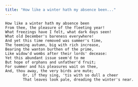 ```yaml
---
title: "How like a winter hath my absence been..."
---
```


	How like a winter hath my absence been
	From thee, the pleasure of the fleeting year!
	What freezings have I felt, what dark days seen!
	What old December's bareness everywhere!
	And yet this time removed was summer's time,
	The teeming autumn, big with rich increase,
	Bearing the wanton burthen of the prime,
	Like widow'd wombs after their lords' decease:
	Yet this abundant issue seem'd to me
	But hope of orphans and unfather'd fruit;
	For summer and his pleasures wait on thee,
	And, thou away, the very birds are mute;
			Or, if they sing, 'tis with so dull a cheer
			That leaves look pale, dreading the winter's near.

